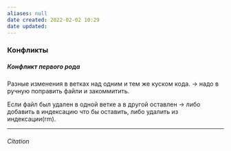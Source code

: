 ```yaml
---
aliases: null
date created: 2022-02-02 10:29
date updated:
---
```


### Конфликты

##### Конфликт первого рода

Разные изменения в ветках над одним и тем же куском кода. → надо в ручную поправить файли и закоммитить.

Если файл был удален в одной ветке а в другой оставлен → либо добавить в индексацию что бы оставить, либо удалить из индексации(rm).

---

###### Citation

